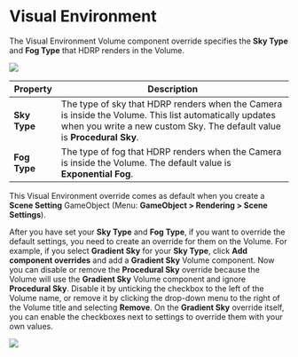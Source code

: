 # Visual Environment

The Visual Environment Volume component override specifies the **Sky Type** and **Fog Type** that HDRP renders in the Volume.

![](https://github.com/Unity-Technologies/ScriptableRenderPipeline/wiki/Pages/HDRP/Images/SceneSettingsVisualEnvironment1.png)

| __Property__ | __Description__                                                     |
| -------- | ------------------------------------------------------------ |
| __Sky Type__ | The type of sky that HDRP renders when the Camera is inside the Volume. This list automatically updates when you write a new custom Sky. The default value is **Procedural Sky**. |
| __Fog Type__ | The type of fog that HDRP renders when the Camera is inside the Volume. The default value is **Exponential Fog**. |

This Visual Environment override comes as default when you create a **Scene Setting** GameObject (Menu: **GameObject > Rendering > Scene Settings**).

After you have set your **Sky Type** and **Fog Type**, if you want to override the default settings, you need to create an override for them on the Volume. For example, if you select **Gradient Sky** for your **Sky Type**, click **Add component overrides** and add a **Gradient Sky** Volume component. Now you can disable or remove the **Procedural Sky** override because the Volume will use the **Gradient Sky** Volume component and ignore **Procedural Sky**. Disable it by unticking the checkbox to the left of the Volume name, or remove it by clicking the drop-down menu to the right of the Volume title and selecting **Remove**. On the **Gradient Sky** override itself, you can enable the checkboxes next to settings to override them with your own values.

![](https://github.com/Unity-Technologies/ScriptableRenderPipeline/wiki/Pages/HDRP/Images/SceneSettingsVisualEnvironment2.png)
